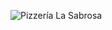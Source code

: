 ![Pizzería La Sabrosa](https://github.com/user-attachments/assets/9a05cdf3-e120-4c63-a6d6-37ee6881bd3f)
